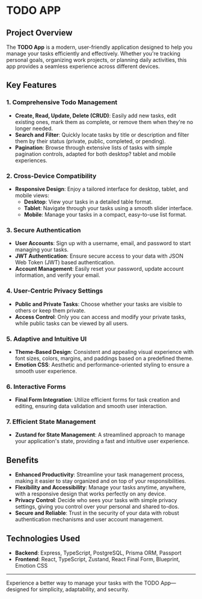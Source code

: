 # TODO APP

## Project Overview

The **TODO App** is a modern, user-friendly application designed to help you manage your tasks efficiently and effectively. Whether you're tracking personal goals, organizing work projects, or planning daily activities, this app provides a seamless experience across different devices.

## Key Features

### 1. **Comprehensive Todo Management**

- **Create, Read, Update, Delete (CRUD)**: Easily add new tasks, edit existing ones, mark them as complete, or remove them when they're no longer needed.
- **Search and Filter**: Quickly locate tasks by title or description and filter them by their status (private, public, completed, or pending).
- **Pagination**: Browse through extensive lists of tasks with simple pagination controls, adapted for both desktop? tablet and mobile experiences.

### 2. **Cross-Device Compatibility**

- **Responsive Design**: Enjoy a tailored interface for desktop, tablet, and mobile views:
  - **Desktop**: View your tasks in a detailed table format.
  - **Tablet**: Navigate through your tasks using a smooth slider interface.
  - **Mobile**: Manage your tasks in a compact, easy-to-use list format.

### 3. **Secure Authentication**

- **User Accounts**: Sign up with a username, email, and password to start managing your tasks.
- **JWT Authentication**: Ensure secure access to your data with JSON Web Token (JWT) based authentication.
- **Account Management**: Easily reset your password, update account information, and verify your email.

### 4. **User-Centric Privacy Settings**

- **Public and Private Tasks**: Choose whether your tasks are visible to others or keep them private.
- **Access Control**: Only you can access and modify your private tasks, while public tasks can be viewed by all users.

### 5. **Adaptive and Intuitive UI**

- **Theme-Based Design**: Consistent and appealing visual experience with font sizes, colors, margins, and paddings based on a predefined theme.
- **Emotion CSS**: Aesthetic and performance-oriented styling to ensure a smooth user experience.

### 6. **Interactive Forms**

- **Final Form Integration**: Utilize efficient forms for task creation and editing, ensuring data validation and smooth user interaction.

### 7. **Efficient State Management**

- **Zustand for State Management**: A streamlined approach to manage your application's state, providing a fast and intuitive user experience.

## Benefits

- **Enhanced Productivity**: Streamline your task management process, making it easier to stay organized and on top of your responsibilities.
- **Flexibility and Accessibility**: Manage your tasks anytime, anywhere, with a responsive design that works perfectly on any device.
- **Privacy Control**: Decide who sees your tasks with simple privacy settings, giving you control over your personal and shared to-dos.
- **Secure and Reliable**: Trust in the security of your data with robust authentication mechanisms and user account management.

## Technologies Used

- **Backend**: Express, TypeScript, PostgreSQL, Prisma ORM, Passport
- **Frontend**: React, TypeScript, Zustand, React Final Form, Blueprint, Emotion CSS

---

Experience a better way to manage your tasks with the TODO App—designed for simplicity, adaptability, and security.
